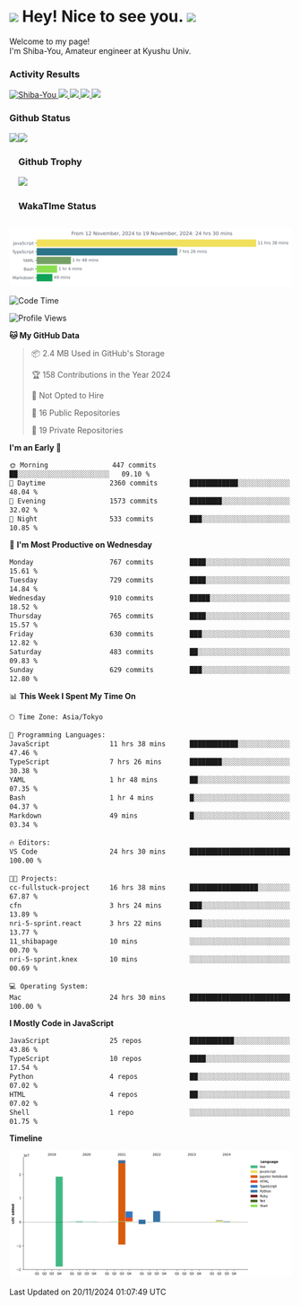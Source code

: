 <h1>
  <img src="https://emojis.slackmojis.com/emojis/images/1531849430/4246/blob-sunglasses.gif?1531849430" width="30"/> 
  Hey! Nice to see you.
  <img src="https://emojis.slackmojis.com/emojis/images/1531849430/4246/blob-sunglasses.gif?1531849430" width="30"/> 
</h1>
<p>
  Welcome to my page! <br />
  I'm Shiba-You, Amateur engineer at Kyushu Univ.
</p>


<h3>
  Activity Results
</h3>
<p align="left"> 
  <!--   GitHub  -->
  <a href="https://github.com/Shiba-You/Shiba-You/">
    <img src="https://komarev.com/ghpvc/?username=Shiba-You" alt="Shiba-You" />
  </a>
  <a href="https://github.com/Shiba-You">
    <img height="20" src="https://img.shields.io/github/followers/Shiba-You?label=follow&logo=github&style=flat" />
  </a>
  
  <!-- Qiita -->
  <a href="http://qiita.com/Shiba-You">
    <img height="20" src="https://qiita-badge.apiapi.app/s/Shiba-You/posts.svg" />
  </a>
  <a href="http://qiita.com/Shiba-You">
    <img height="20" src="https://qiita-badge.apiapi.app/s/Shiba-You/contributions.svg" />
  </a>
  <a href="http://qiita.com/Shiba-You">
    <img height="20" src="https://qiita-badge.apiapi.app/s/Shiba-You/followers.svg" />
  </a>
</p>


<h3>
  Github Status
</h3>
<div>
  <img height="170" align="left" src="https://github-readme-stats.vercel.app/api?username=Shiba-You&theme=tokyonight" />
  <img height="170" src="https://github-readme-stats.vercel.app/api/top-langs/?username=Shiba-You&theme=tokyonight&layout=compact" />
</div>

<h3>
  Github Trophy
</h3>
<div>
  <img width="800" src="https://github-profile-trophy.vercel.app/?username=Shiba-You&theme=tokyonight" />
</div>


<h3>
  WakaTIme Status
</h3>
<img src="https://github.com/Shiba-You/Shiba-You/blob/main/images/stat.svg" alt="Shiba-You WakaTime Activity"/>

<!--START_SECTION:waka-->
![Code Time](http://img.shields.io/badge/Code%20Time-976%20hrs%2052%20mins-blue)

![Profile Views](http://img.shields.io/badge/Profile%20Views-0-blue)

**🐱 My GitHub Data** 

> 📦 2.4 MB Used in GitHub's Storage 
 > 
> 🏆 158 Contributions in the Year 2024
 > 
> 🚫 Not Opted to Hire
 > 
> 📜 16 Public Repositories 
 > 
> 🔑 19 Private Repositories 
 > 
**I'm an Early 🐤** 

```text
🌞 Morning                447 commits         ██░░░░░░░░░░░░░░░░░░░░░░░   09.10 % 
🌆 Daytime                2360 commits        ████████████░░░░░░░░░░░░░   48.04 % 
🌃 Evening                1573 commits        ████████░░░░░░░░░░░░░░░░░   32.02 % 
🌙 Night                  533 commits         ███░░░░░░░░░░░░░░░░░░░░░░   10.85 % 
```
📅 **I'm Most Productive on Wednesday** 

```text
Monday                   767 commits         ████░░░░░░░░░░░░░░░░░░░░░   15.61 % 
Tuesday                  729 commits         ████░░░░░░░░░░░░░░░░░░░░░   14.84 % 
Wednesday                910 commits         █████░░░░░░░░░░░░░░░░░░░░   18.52 % 
Thursday                 765 commits         ████░░░░░░░░░░░░░░░░░░░░░   15.57 % 
Friday                   630 commits         ███░░░░░░░░░░░░░░░░░░░░░░   12.82 % 
Saturday                 483 commits         ██░░░░░░░░░░░░░░░░░░░░░░░   09.83 % 
Sunday                   629 commits         ███░░░░░░░░░░░░░░░░░░░░░░   12.80 % 
```


📊 **This Week I Spent My Time On** 

```text
🕑︎ Time Zone: Asia/Tokyo

💬 Programming Languages: 
JavaScript               11 hrs 38 mins      ████████████░░░░░░░░░░░░░   47.46 % 
TypeScript               7 hrs 26 mins       ████████░░░░░░░░░░░░░░░░░   30.38 % 
YAML                     1 hr 48 mins        ██░░░░░░░░░░░░░░░░░░░░░░░   07.35 % 
Bash                     1 hr 4 mins         █░░░░░░░░░░░░░░░░░░░░░░░░   04.37 % 
Markdown                 49 mins             █░░░░░░░░░░░░░░░░░░░░░░░░   03.34 % 

🔥 Editors: 
VS Code                  24 hrs 30 mins      █████████████████████████   100.00 % 

🐱‍💻 Projects: 
cc-fullstuck-project     16 hrs 38 mins      █████████████████░░░░░░░░   67.87 % 
cfn                      3 hrs 24 mins       ███░░░░░░░░░░░░░░░░░░░░░░   13.89 % 
nri-5-sprint.react       3 hrs 22 mins       ███░░░░░░░░░░░░░░░░░░░░░░   13.77 % 
11_shibapage             10 mins             ░░░░░░░░░░░░░░░░░░░░░░░░░   00.70 % 
nri-5-sprint.knex        10 mins             ░░░░░░░░░░░░░░░░░░░░░░░░░   00.69 % 

💻 Operating System: 
Mac                      24 hrs 30 mins      █████████████████████████   100.00 % 
```

**I Mostly Code in JavaScript** 

```text
JavaScript               25 repos            ███████████░░░░░░░░░░░░░░   43.86 % 
TypeScript               10 repos            ████░░░░░░░░░░░░░░░░░░░░░   17.54 % 
Python                   4 repos             ██░░░░░░░░░░░░░░░░░░░░░░░   07.02 % 
HTML                     4 repos             ██░░░░░░░░░░░░░░░░░░░░░░░   07.02 % 
Shell                    1 repo              ░░░░░░░░░░░░░░░░░░░░░░░░░   01.75 % 
```



**Timeline**

![Lines of Code chart](https://raw.githubusercontent.com/Shiba-You/Shiba-You/main/assets/bar_graph.png)


 Last Updated on 20/11/2024 01:07:49 UTC
<!--END_SECTION:waka-->
